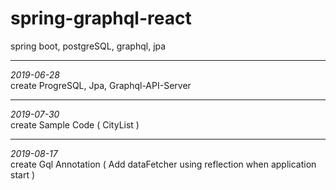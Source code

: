 # spring-graphql-react  
spring boot, postgreSQL, graphql, jpa  
  
---  
*2019-06-28*  
create ProgreSQL, Jpa, Graphql-API-Server  
  
---  
*2019-07-30*  
create Sample Code ( CityList )  
  
---  
*2019-08-17*  
create Gql Annotation ( Add dataFetcher using reflection when application start )  